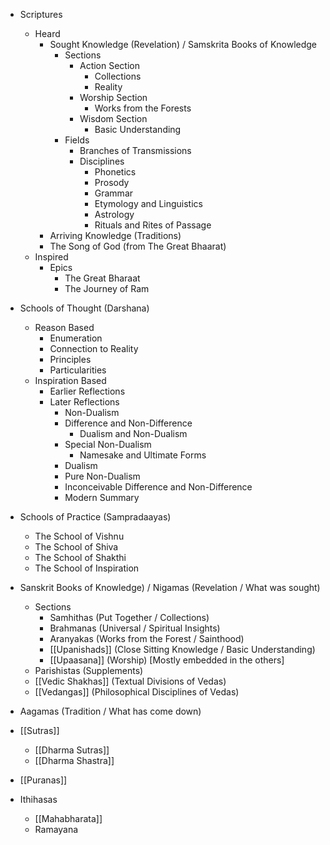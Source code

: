 - Scriptures
	- Heard
		- Sought Knowledge (Revelation) / Samskrita Books of Knowledge
			- Sections
				- Action Section
					- Collections
					- Reality
				- Worship Section
					- Works from the Forests
				- Wisdom Section
					- Basic Understanding
			- Fields
				- Branches of Transmissions
				- Disciplines
					- Phonetics
					- Prosody
					- Grammar
					- Etymology and Linguistics
					- Astrology
					- Rituals and Rites of Passage
		- Arriving Knowledge (Traditions)
		- The Song of God (from The Great Bhaarat)
	- Inspired
		- Epics
			- The Great Bharaat
			- The Journey of Ram
- Schools of Thought (Darshana)
	- Reason Based
		- Enumeration
		- Connection to Reality
		- Principles
		- Particularities
	- Inspiration Based
		- Earlier Reflections
		- Later Reflections
			- Non-Dualism
			- Difference and Non-Difference
				- Dualism and Non-Dualism
			- Special Non-Dualism
				- Namesake and Ultimate Forms
			- Dualism
			- Pure Non-Dualism
			- Inconceivable Difference and Non-Difference
			- Modern Summary
- Schools of Practice (Sampradaayas)
	- The School of Vishnu
	- The School of Shiva
	- The School of Shakthi
	- The School of Inspiration

- Sanskrit Books of Knowledge) / Nigamas (Revelation / What was sought)
	- Sections
		- Samhithas (Put Together / Collections)
		- Brahmanas (Universal / Spiritual Insights)
		- Aranyakas (Works from the Forest / Sainthood)
		- [[Upanishads]] (Close Sitting Knowledge / Basic Understanding)
		- [[Upaasana]] (Worship) [Mostly embedded in the others]
	- Parishistas (Supplements)
	- [[Vedic Shakhas]] (Textual Divisions of Vedas)
	- [[Vedangas]] (Philosophical Disciplines of Vedas)
- Aagamas (Tradition / What has come down)
- [[Sutras]]
	- [[Dharma Sutras]]
	- [[Dharma Shastra]]
- [[Puranas]]
- Ithihasas
	- [[Mahabharata]]
	- Ramayana